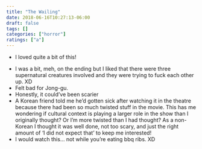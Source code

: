 ```yaml
---
title: "The Wailing"
date: 2018-06-16T10:27:13-06:00
draft: false
tags: []
categories: ["horror"]
ratings: ["a"]
---
```


* I loved quite a bit of this!
<!--more-->
* I was a bit, meh, on the ending but I liked that there were three supernatural creatures involved and they were trying to fuck each other up. XD
* Felt bad for Jong-gu.
* Honestly, it could’ve been scarier
* A Korean friend told me he’d gotten sick after watching it in the theatre because there had been so much twisted stuff in the movie. This has me wondering if cultural context is playing a larger role in the show than I originally thought? Or I’m more twisted than I had thought? As a non-Korean I thought it was well done, not too scary, and just the right amount of ‘I did not expect that’ to keep me interested!
* I would watch this… not while you’re eating bbq ribs. XD
